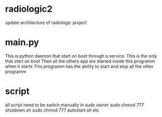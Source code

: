 # radiologic2
 update architecture of radiologic project

# main.py
This is python daemon that start on boot through a service.
This is the only that start on boot
Then all the others app are started inside this programm when it starts
This programm has the ability to start and stop all the other programm


# script
all script need to be switch manually in sudo owner
sudo chmod 777 shutdown.sh
sudo chmod 777 autostart.sh etc